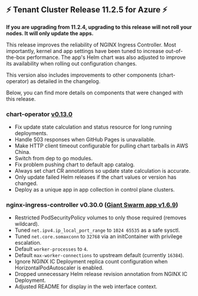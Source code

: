 ## ⚡️ Tenant Cluster Release 11.2.5 for Azure ⚡️

**If you are upgrading from 11.2.4, upgrading to this release will not roll your nodes. It will only update the apps.**

This release improves the reliability of NGINX Ingress Controller. Most importantly, kernel and app settings have been tuned to increase out-of-the-box performance. The app's Helm chart was also adjusted to improve its availability when rolling out configuration changes.

This version also includes improvements to other components (chart-operator) as detailed in the changelog.

Below, you can find more details on components that were changed with this release.

### chart-operator [v0.13.0](https://github.com/giantswarm/chart-operator/blob/master/CHANGELOG.md#v0130-2020-04-21)

- Fix update state calculation and status resource for long running deployments.
- Handle 503 responses when GitHub Pages is unavailable.
- Make HTTP client timeout configurable for pulling chart tarballs in AWS China.
- Switch from dep to go modules.
- Fix problem pushing chart to default app catalog.
- Always set chart CR annotations so update state calculation is accurate.
- Only update failed Helm releases if the chart values or version has changed.
- Deploy as a unique app in app collection in control plane clusters.

### nginx-ingress-controller v0.30.0 ([Giant Swarm app v1.6.9](https://github.com/giantswarm/nginx-ingress-controller-app/blob/master/CHANGELOG.md#v169-2020-04-22))

- Restricted PodSecurityPolicy volumes to only those required (removes wildcard).
- Tuned `net.ipv4.ip_local_port_range` to `1024 65535` as a safe sysctl.
- Tuned `net.core.somaxconn` to `32768` via an initContainer with privilege escalation.
- Default `worker-processes` to `4`.
- Default `max-worker-connections` to upstream default (currently `16384`).
- Ignore NGINX IC Deployment replica count configuration when HorizontalPodAutoscaler is enabled.
- Dropped unnecessary Helm release revision annotation from NGINX IC Deployment.
- Adjusted README for display in the web interface context.

